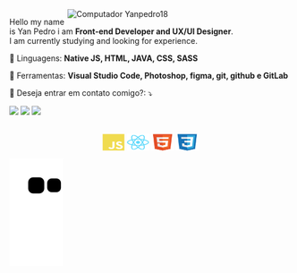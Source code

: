 <img src="https://www.alura.com.br/assets/img/imersoes/carreira-tech/submarino-recorte-2-red.1598018822.png" min-width="400px" max-width="400px" width="400px" align="right" alt="Computador Yanpedro18">

<p align="left"> 
 Hello my name is Yan Pedro i am <strong>Front-end Developer and UX/UI Designer</strong>.<br>
I am currently studying and looking for experience.
</p>

<p align="left">
  🦄 Linguagens: <strong>Native JS, HTML, JAVA, CSS, SASS</strong>
</p>

<p align="left">
  💼 Ferramentas: <strong>Visual Studio Code, Photoshop, figma, git, github e GitLab </strong>
</p>

<p align="left">
  💌 Deseja entrar em contato comigo?: ⤵️
</p>

<p align="left">
  <a href="leitebr14@gmail.com" alt="Gmail">
  <img src="https://img.shields.io/badge/-Gmail-FF0000?style=flat-square&labelColor=FF0000&logo=gmail&logoColor=white&link=" /></a>

  <a href="www.linkedin.com/in/yanpedro18" alt="Linkedin">
  <img src="https://img.shields.io/badge/-Linkedin-0e76a8?style=flat-square&logo=Linkedin&logoColor=white&link=" /></a>

  <a href="https://www.instagram.com/nayflag20/" alt="Instagram">
  <img src="https://img.shields.io/badge/-Instagram-DF0174?style=flat-square&labelColor=DF0174&logo=instagram&logoColor=white&"/></a>
</p>  

<div align="center">
<div style="display: inline_block"><br>
  <img align="center" alt="Formando-Js" height="30" width="40" src="https://raw.githubusercontent.com/devicons/devicon/master/icons/javascript/javascript-plain.svg">
  <img align="center" alt="Formando-React" height="30" width="40" src="https://raw.githubusercontent.com/devicons/devicon/master/icons/react/react-original.svg">
  <img align="center" alt="Formando -HTML" height="30" width="40" src="https://raw.githubusercontent.com/devicons/devicon/master/icons/html5/html5-original.svg">
  <img align="center" alt="Formando-CSS" height="30" width="40" src="https://raw.githubusercontent.com/devicons/devicon/master/icons/css3/css3-original.svg">
</div>
 </div>

![snake gif](https://github.com/Formandodev/Formandodev/blob/output/github-contribution-grid-snake.svg)
